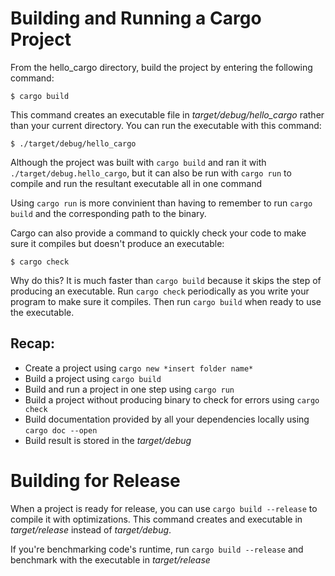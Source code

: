# Building and Running a Cargo Project

From the hello_cargo directory, build the project by entering the following command:

```
$ cargo build
```

This command creates an executable file in *target/debug/hello_cargo* rather than your current directory. You can run the executable with this command:

```
$ ./target/debug/hello_cargo
```

Although the project was built with ```cargo build``` and ran it with ```./target/debug.hello_cargo```, but it can also be run with ```cargo run``` to compile and run the resultant executable all in one command

Using ```cargo run``` is more convinient than having to remember to run ```cargo build``` and the corresponding path to the binary.

Cargo can also provide a command to quickly check your code to make sure it compiles but doesn't produce an executable:

```
$ cargo check
```

Why do this?
It is much faster than ```cargo build``` because it skips the step of producing an executable. Run ```cargo check``` periodically as you  write your program to make sure it compiles. Then run ```cargo build``` when ready to use the executable.

## Recap:
* Create a project using ```cargo new *insert folder name*``` 
* Build a project using ```cargo build```
* Build and run a project in one step using ```cargo run```
* Build a project without producing binary to check for errors using ```cargo check```
* Build documentation provided by all your dependencies locally using ```cargo doc --open```
* Build result is stored in the *target/debug*

# Building for Release

When a project is ready for release, you can use ```cargo build --release``` to compile it with optimizations. This command creates and executable in *target/release* instead of *target/debug*.

If you're benchmarking code's runtime, run ```cargo build --release``` and benchmark with the executable in *target/release*

